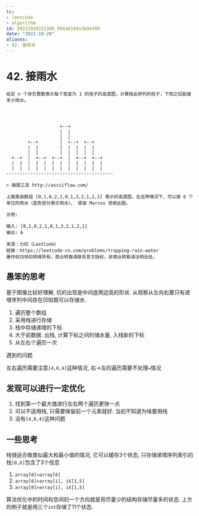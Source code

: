 ```yaml
---
tc:
- leetcode
- algorithm
id: 20221020222106_504a6184a3b94280
date: "2022-10-20"
aliases:
- 42. 接雨水
---
```


# 42. 接雨水
```
给定 n 个非负整数表示每个宽度为 1 的柱子的高度图，计算按此排列的柱子，下雨之后能接多少雨水。




                    +--+
                    |  |
                    |  |
        +--+        |  +--+  +--+
        |  |        |  |  |  |  |
        |  |        |  |  |  |  |
  +--+  |  +--+  +--+  |  +--+  +--+
  |  |  |  |  |  |  |  |  |  |  |  |
  |  |  |  |  |  |  |  |  |  |  |  |
----------------------------------------

> 画图工具 http://asciiflow.com/

上面是由数组 [0,1,0,2,1,0,1,3,2,1,2,1] 表示的高度图，在这种情况下，可以接 6 个单位的雨水（蓝色部分表示雨水）。 感谢 Marcos 贡献此图。

示例:

输入: [0,1,0,2,1,0,1,3,2,1,2,1]
输出: 6

来源：力扣（LeetCode）
链接：https://leetcode-cn.com/problems/trapping-rain-water
著作权归领扣网络所有。商业转载请联系官方授权，非商业转载请注明出处。
```

## 愚笨的思考

基于图像比较好理解, 坑的出现是中间底两边高的形状. 从观察从左向右要只有递增序列中间存在凹陷既可以存储水. 

1. 遍历整个数组
2. 采用栈进行存储
3. 栈中存储递增的下标
4. 大于前数据. 出栈, 计算下标之间的储水量, 入栈新的下标
5. 从左右个遍历一次

遇到的问题

左右遍历需要注意`[4,0,4]`这种情况, 右\-\>左的遍历需要不处理`=`情况

## 发现可以进行一定优化

1. 找到第一个最大值进行左右两个遍历更快一点
2. 可以不适用栈, 只需要保留前一个元素就好. 当初不知道为啥要用栈
3. 没有`[4,0,4]`这种问题


## 一些思考

栈很适合做类似最大和最小值的情况, 它可以缓存3个状态, 只存储递增序列索引的栈`[0,6]`包含了3个信息

1. `array[0]<array[6]`
2. `array[6]>array[i], i∈[1,5]`
3. `array[0]>array[i], i∈[1,5]`

算法优化中的时间和空间的一个方向就是用尽量少的结构存储尽量多的状态. 上方的例子就是用三个`int`存储了11个状态.


